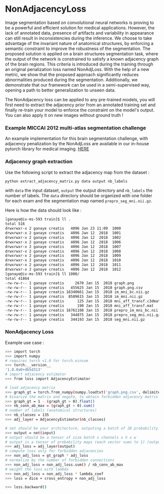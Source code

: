 # NonAdjacencyLoss

Image segmentation based on convolutional neural networks is proving to be a powerful and efficient solution for medical applications. However, the lack of annotated data, presence of artifacts and variability in appearance can still result in inconsistencies during the inference. We choose to take advantage of the invariant nature of anatomical structures, by enforcing a semantic constraint to improve the robustness of the segmentation. The proposed solution is applied on a brain structures segmentation task, where the output of the network is constrained to satisfy a known adjacency graph of the brain regions. This criteria is introduced during the training through an original penalization loss named NonAdjLoss. With the help of a new metric, we show that the proposed approach significantly reduces abnormalities produced during the segmentation. Additionally, we demonstrate that our framework can be used in a semi-supervised way, opening a path to better generalization to unseen data.

The NonAdjacency loss can be applied to any pre-trained models, you will first need to extract the adjacency prior from an annotated training set and finally re-train your model to enforce the constraint on the model's output. You can also apply it on new images without ground truth !

### Example MICCAI 2012 multi-atlas segmentation challenge

An example implementation for this brain segmentation challenge, with adjacency
penalization by the NonAdjLoss are available in our in-house pytorch library for medical imaging. [HERE](https://github.com/trypag/torchmed/tree/master/examples/02_segmentation_NonAdjLoss)

### Adjacency graph extraction

Use the following script to extract the adjacency map from the dataset :

```bash
python extract_adjacency_matrix.py data output nb_labels
```

with `data` the input dataset, `output` the output directory and `nb_labels` the number
of labels. The `data` directory should be organized with one folder for each exam and
the segmentation map named `prepro_seg_mni.nii.gz`.

Here is how the data should look like :

```bash
[ganaye@iv-ms-593 train]$ ll .
total 516
drwxrwxr-x 2 ganaye creatis   4096 Jan 23 11:09  1000
drwxrwxr-x 2 ganaye creatis   4096 Jan 12  2018  1001
drwxrwxr-x 2 ganaye creatis   4096 Jan 12  2018  1002
drwxrwxr-x 2 ganaye creatis   4096 Jan 12  2018  1006
drwxrwxr-x 2 ganaye creatis   4096 Jan 12  2018  1007
drwxrwxr-x 2 ganaye creatis   4096 Jan 12  2018  1008
drwxrwxr-x 2 ganaye creatis   4096 Jan 12  2018  1009
drwxrwxr-x 2 ganaye creatis   4096 Jan 12  2018  1010
drwxrwxr-x 2 ganaye creatis   4096 Jan 12  2018  1011
drwxrwxr-x 2 ganaye creatis   4096 Jan 12  2018  1012
[ganaye@iv-ms-593 train]$ ll 1000/
total 41864
-rw-rw-r-- 1 ganaye creatis     2670 Jan 15  2018 graph.png
-rw-rw-r-- 1 ganaye creatis   455625 Jan 15  2018 graph.png.csv
-rw-rw-r-- 1 ganaye creatis 16340661 Jan 15  2018 im_mni_bc.nii.gz
-rw-rw-r-- 1 ganaye creatis  8589615 Jan 15  2018 im_mni.nii.gz
-rw-rw-r-- 1 ganaye creatis      125 Jan 15  2018 mni_aff_transf.c3dmat
-rw-rw-r-- 1 ganaye creatis      190 Jan 15  2018 mni_aff_transf.mat
-rw-rw-r-- 1 ganaye creatis 16761108 Jan 15  2018 prepro_im_mni_bc.nii.gz
-rw-rw-r-- 1 ganaye creatis   344875 Jan 15  2018 prepro_seg_mni.nii.gz
-rw-rw-r-- 1 ganaye creatis   344193 Jan 15  2018 seg_mni.nii.gz

```

### NonAdjacency Loss

Example use case :

```bash
>>> import torch
>>> import numpy
# requires torch v1.0 for torch.einsum
>>> torch.__version__
'1.0.0a0+db5d313'
# import adjacency estimator
>>> from loss import AdjacencyEstimator

# load adjacency matrix
>>> graph_gt = torch.from_numpy(numpy.loadtxt('graph.png.csv', delimiter=';'))
# binarize the matrix and negate, to obtain forbidden adjacency matrix
>>> graph_gt = 1 - (graph_gt > 0).float()
>>> nb_conn_ab_max = (graph_gt > 0).sum()
# number of labels (anatomical structures)
>>> nb_classes = 135
>>> adj_layer = AdjacencyEstimator(nb_classes)

# net should be your architecture, outputing a batch of 2D probability maps
>>> output = net(input)
# output should be a tensor of size batch x channels x h x w
# output is a tensor of probability maps (each vector sums to 1) (output of softmax)
>>> adj_loss = adj_layer(output)
# compute loss only for forbidden adjacencies
>>> non_adj_loss = gt_graph * adj_loss
# normalize by the number of forbidden connections
>>> non_adj_loss = non_adj_loss.sum() / nb_conn_ab_max
# weight the loss with lambda
>>> non_adj_loss = non_adj_loss * lambda_coef
>>> loss = dice + cross_entropy + non_adj_loss

>>> loss.backward()
```
